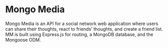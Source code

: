 # Mongo Media
Mongo Media is an API for a social network web application where users can share their thoughts, react to friends’ thoughts, and create a friend list. MM is built using Express.js for routing, a MongoDB database, and the Mongoose ODM.
